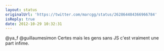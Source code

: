 ```yaml
---
layout: status
originalUrl: 'https://twitter.com/marcgg/status/262864484366966784'
isReply: true
date: 2012-10-29 10:32:31
---
```


@ya_f @guillaumesimon Certes mais les gens sans JS c'est vraiment une part infime.
